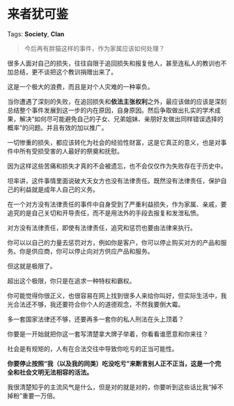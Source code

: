 # 来者犹可鉴

Tags: **Society**, **Clan**

> 今后再有胖猫这样的事件，作为家属应该如何处理？



很多人面对自己的损失，往往自限于追回损失和报复他人，甚至连私人的教训也不加总结，更不谈把这个教训捐赠出来了。

这是一个极大的浪费，而且是对个人灾难的一种辜负。

当你遭遇了深刻的失败，在追回损失和**依法主张权利**之外，最应该做的应该是深刻总结整个事件发展到这一步的内在原因，自身原因。然后争取做出扎实的学术成果，解决“如何尽可能避免自己的子女、兄弟姐妹、亲朋好友做出同样错误选择的概率”的问题。并且有效的加以推广。

一切惨重的损失，都应该转化为社会的经验性财富，这是它真正的意义，也是对事件中所有受损受害的人最好的祭奠和抚慰。

因为这样这些苦痛和损失才真的不会被遗忘，也不会仅仅作为失败存在于历史中。

  


坦率讲，这件事情里面说破大天女方也没有法律责任。既然没有法律责任，保护自己的利益就是成年人自己的义务。

在一个对方没有法律责任的事件中自身受到了严重利益损失，作为家属、亲戚，要追究的是自己关切和开导责任，而不是用法外的手段去报复和发泄私愤。

对方没有法律责任，即使有法律责任，追究和惩罚也要由法律来执行。

你可以以自己的力量去惩罚对方，例如你是客户，你可以停止购买对方的产品和服务。你是供应商，你可以停止向对方供应产品和服务。

但这就是极限了。

超出这个极限，你只是在追求一种特权和霸权。

你可能觉得你很正义，也很容易在网上找到很多人来给你叫好，但实际生活中，我光合法还不够，我还要符合你个人的道德观念，不然我要倒大霉。

多一套国家法律还不够，还要再多一套你的私人刑法在头上顶着？

你要是一开始就把你这一套写清楚拿大牌子举着，你看看谁愿意和你来往？

社会是有规矩的，人有在合法交往中导致你吃亏的正当可能性。

**你要停止按照“我（以及我的同类）吃没吃亏”来断言别人正不正当，这是一个完全和社会文明无法相容的活法。**

我很清楚知乎的主流风气是什么，但是对的就是对的，你要听到这些话比我“掉不掉粉”重要一万倍。



